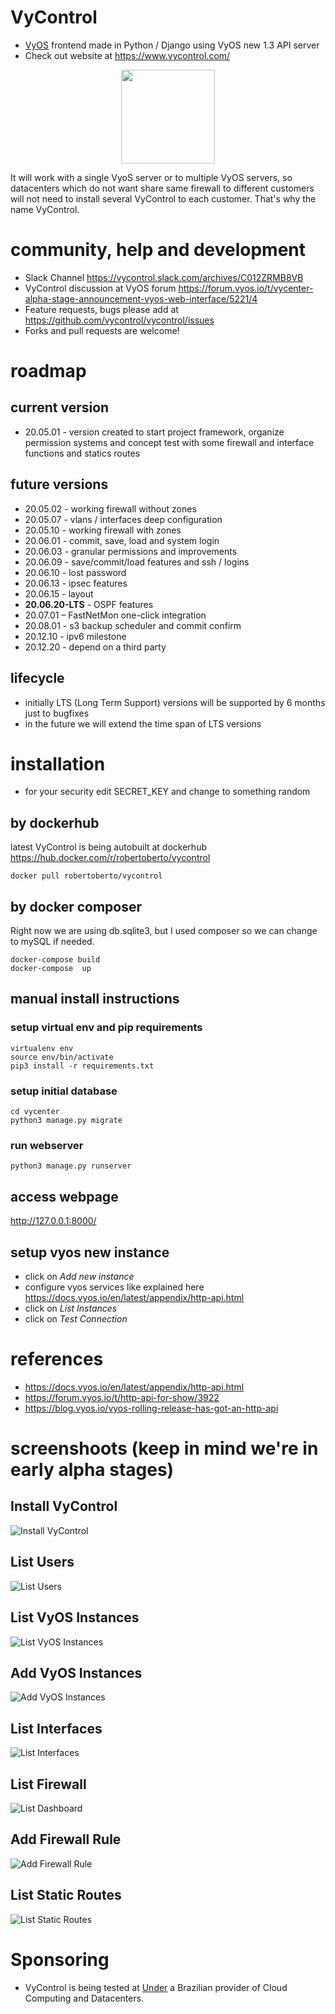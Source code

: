 # VyControl
* [VyOS](https://www.vyos.io/) frontend made in Python / Django using VyOS new 1.3 API server
* Check out website at https://www.vycontrol.com/


<p align="center">
<img align="center" width="150" height="150" src="https://storage.googleapis.com/vycontrol/logos/logo_transparent.png">
</p>



It will work with a single VyoS server or to multiple VyOS servers, so datacenters which do not want share same firewall to different customers will not need to install several VyControl to each customer. That's why the name VyControl.

# community, help and development 
* Slack Channel https://vycontrol.slack.com/archives/C012ZRMB8VB
* VyControl discussion at VyOS forum https://forum.vyos.io/t/vycenter-alpha-stage-announcement-vyos-web-interface/5221/4
* Feature requests, bugs please add at https://github.com/vycontrol/vycontrol/issues
* Forks and pull requests are welcome!

# roadmap 

## current version
* 20.05.01 - version created to start project framework, organize permission systems and concept test with some firewall and interface functions and statics routes

## future versions
* 20.05.02 - working firewall without zones 
* 20.05.07 - vlans / interfaces deep configuration
* 20.05.10 - working firewall with zones 
* 20.06.01 - commit, save, load and system login
* 20.06.03 - granular permissions and improvements
* 20.06.09 - save/commit/load features and ssh / logins
* 20.06.10 - lost password
* 20.06.13 - ipsec features
* 20.06.15 - layout
* **20.06.20-LTS** - OSPF features
* 20.07.01 – FastNetMon one-click integration
* 20.08.01 - s3 backup scheduler and commit confirm
* 20.12.10 - ipv6 milestone
* 20.12.20 - depend on a third party


## lifecycle
* initially LTS (Long Term Support) versions will be supported by 6 months just to bugfixes
* in the future we will extend the time span of LTS versions


# installation 

* for your security edit SECRET_KEY and change to something random 


## by dockerhub
latest VyControl is being autobuilt at dockerhub https://hub.docker.com/r/robertoberto/vycontrol
```
docker pull robertoberto/vycontrol
```

## by docker composer

Right now we are using db.sqlite3, but I used composer so we can change to mySQL if needed.

```
docker-compose build
docker-compose  up
```

## manual install instructions

### setup virtual env and pip requirements
```
virtualenv env
source env/bin/activate
pip3 install -r requirements.txt
```

### setup initial database
```
cd vycenter
python3 manage.py migrate
```

### run webserver
```
python3 manage.py runserver
```

## access webpage
http://127.0.0.1:8000/


## setup vyos new instance
* click on *Add new instance*
* configure vyos services like explained here https://docs.vyos.io/en/latest/appendix/http-api.html
* click on *List Instances*
* click on *Test Connection*


# references
* https://docs.vyos.io/en/latest/appendix/http-api.html
* https://forum.vyos.io/t/http-api-for-show/3922
* https://blog.vyos.io/vyos-rolling-release-has-got-an-http-api 


# screenshoots (keep in mind we're in early alpha stages)

## Install VyControl
![Install VyControl](https://storage.googleapis.com/vycontrol/screenshoots/20.05.01/install.png)

## List Users
![List Users](https://storage.googleapis.com/vycontrol/screenshoots/20.05.01/list_users.png)

## List VyOS Instances
![List VyOS Instances](https://storage.googleapis.com/vycontrol/screenshoots/20.05.01/list_instances.png)

## Add VyOS Instances
![Add VyOS Instances](https://storage.googleapis.com/vycontrol/screenshoots/20.05.01/add_instance.png)
                      
## List Interfaces
![List Interfaces](https://storage.googleapis.com/vycontrol/screenshoots/20.05.01/list_instances.png)

## List Firewall
![List Dashboard](https://storage.googleapis.com/vycontrol/screenshoots/20.05.01/list_firewall.png)

## Add Firewall Rule
![Add Firewall Rule](https://storage.googleapis.com/vycontrol/screenshoots/20.05.01/add_firewall_rule.png)

## List Static Routes
![List Static Routes](https://storage.googleapis.com/vycontrol/screenshoots/20.05.01/list_static.png)


# Sponsoring
* VyControl is being tested at [Under](https://under.com.br) a Brazilian provider of Cloud Computing and Datacenters.
